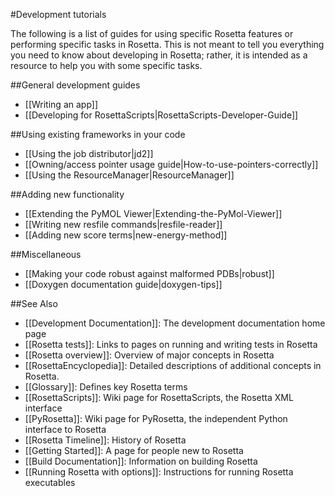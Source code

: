 #Development tutorials

The following is a list of guides for using specific Rosetta features or performing specific tasks in Rosetta. This is not meant to tell you everything you need to know about developing in Rosetta; rather, it is intended as a resource to help you with some specific tasks.

##General development guides
* [[Writing an app]]
* [[Developing for RosettaScripts|RosettaScripts-Developer-Guide]]

##Using existing frameworks in your code
* [[Using the job distributor|jd2]]
* [[Owning/access pointer usage guide|How-to-use-pointers-correctly]]
* [[Using the ResourceManager|ResourceManager]]

##Adding new functionality
* [[Extending the PyMOL Viewer|Extending-the-PyMol-Viewer]]
* [[Writing new resfile commands|resfile-reader]]
* [[Adding new score terms|new-energy-method]]

##Miscellaneous
* [[Making your code robust against malformed PDBs|robust]]
* [[Doxygen documentation guide|doxygen-tips]]

##See Also

* [[Development Documentation]]: The development documentation home page
* [[Rosetta tests]]: Links to pages on running and writing tests in Rosetta
* [[Rosetta overview]]: Overview of major concepts in Rosetta
* [[RosettaEncyclopedia]]: Detailed descriptions of additional concepts in Rosetta.
* [[Glossary]]: Defines key Rosetta terms
* [[RosettaScripts]]: Wiki page for RosettaScripts, the Rosetta XML interface
* [[PyRosetta]]: Wiki page for PyRosetta, the independent Python interface to Rosetta
* [[Rosetta Timeline]]: History of Rosetta
* [[Getting Started]]: A page for people new to Rosetta
* [[Build Documentation]]: Information on building Rosetta
* [[Running Rosetta with options]]: Instructions for running Rosetta executables